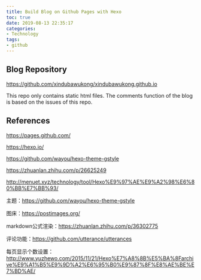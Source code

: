 ```yaml
---
title: Build Blog on Github Pages with Hexo
toc: true
date: 2019-08-13 22:35:17
categories:
- Technology
tags:
- github
---
```


## Blog Repository

https://github.com/xindubawukong/xindubawukong.github.io

This repo only contains static html files. The comments function of the blog is based on the issues of this repo.

## References

https://pages.github.com/

https://hexo.io/

https://github.com/wayou/hexo-theme-gstyle

https://zhuanlan.zhihu.com/p/26625249

http://menuet.xyz/technology/tool/Hexo%E9%97%AE%E9%A2%98%E6%80%BB%E7%BB%93/

主题：https://github.com/wayou/hexo-theme-gstyle

图床：https://postimages.org/

markdown公式渲染：https://zhuanlan.zhihu.com/p/36302775

评论功能：https://github.com/utterance/utterances

每页显示个数设置：http://www.yuzhewo.com/2015/11/21/Hexo%E7%A8%8B%E5%BA%8Farchive%E9%A1%B5%E9%9D%A2%E6%95%B0%E9%87%8F%E8%AE%BE%E7%BD%AE/
